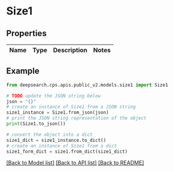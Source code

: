 # Size1


## Properties

Name | Type | Description | Notes
------------ | ------------- | ------------- | -------------

## Example

```python
from deepsearch.cps.apis.public_v2.models.size1 import Size1

# TODO update the JSON string below
json = "{}"
# create an instance of Size1 from a JSON string
size1_instance = Size1.from_json(json)
# print the JSON string representation of the object
print(Size1.to_json())

# convert the object into a dict
size1_dict = size1_instance.to_dict()
# create an instance of Size1 from a dict
size1_form_dict = size1.from_dict(size1_dict)
```
[[Back to Model list]](../README.md#documentation-for-models) [[Back to API list]](../README.md#documentation-for-api-endpoints) [[Back to README]](../README.md)


